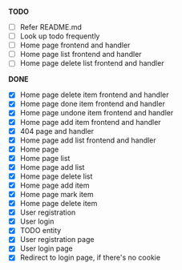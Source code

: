 **TODO**

- [ ] Refer README.md
- [ ] Look up todo frequently
- [ ] Home page frontend and handler
- [ ] Home page list frontend and handler
- [ ] Home page delete list frontend and handler

**DONE**
- [x] Home page delete item frontend and handler
- [x] Home page done item frontend and handler
- [x] Home page undone item frontend and handler
- [x] Home page add item frontend and handler
- [x] 404 page and handler
- [x] Home page add list frontend and handler
- [x] Home page
- [x] Home page list
- [x] Home page add list
- [x] Home page delete list
- [x] Home page add item
- [x] Home page mark item
- [x] Home page delete item
- [x] User registration 
- [x] User login
- [x] TODO entity
- [x] User registration page
- [x] User login page
- [x] Redirect to login page, if there's no cookie
